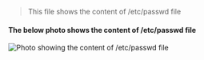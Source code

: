 > This file shows the content of /etc/passwd file<br>

#### The below photo shows the content of /etc/passwd file
![Photo showing the content of /etc/passwd file](/passwd.PNG "showing contents of the etc/passwd file")